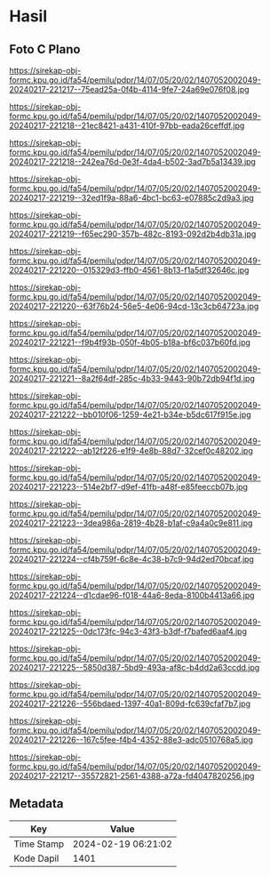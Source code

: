 # Hasil

## Foto C Plano

https://sirekap-obj-formc.kpu.go.id/fa54/pemilu/pdpr/14/07/05/20/02/1407052002049-20240217-221217--75ead25a-0f4b-4114-9fe7-24a69e076f08.jpg

https://sirekap-obj-formc.kpu.go.id/fa54/pemilu/pdpr/14/07/05/20/02/1407052002049-20240217-221218--21ec8421-a431-410f-97bb-eada26ceffdf.jpg

https://sirekap-obj-formc.kpu.go.id/fa54/pemilu/pdpr/14/07/05/20/02/1407052002049-20240217-221218--242ea76d-0e3f-4da4-b502-3ad7b5a13439.jpg

https://sirekap-obj-formc.kpu.go.id/fa54/pemilu/pdpr/14/07/05/20/02/1407052002049-20240217-221219--32ed1f9a-88a6-4bc1-bc63-e07885c2d9a3.jpg

https://sirekap-obj-formc.kpu.go.id/fa54/pemilu/pdpr/14/07/05/20/02/1407052002049-20240217-221219--f65ec290-357b-482c-8193-092d2b4db31a.jpg

https://sirekap-obj-formc.kpu.go.id/fa54/pemilu/pdpr/14/07/05/20/02/1407052002049-20240217-221220--015329d3-ffb0-4561-8b13-f1a5df32646c.jpg

https://sirekap-obj-formc.kpu.go.id/fa54/pemilu/pdpr/14/07/05/20/02/1407052002049-20240217-221220--63f76b24-56e5-4e06-94cd-13c3cb64723a.jpg

https://sirekap-obj-formc.kpu.go.id/fa54/pemilu/pdpr/14/07/05/20/02/1407052002049-20240217-221221--f9b4f93b-050f-4b05-b18a-bf6c037b60fd.jpg

https://sirekap-obj-formc.kpu.go.id/fa54/pemilu/pdpr/14/07/05/20/02/1407052002049-20240217-221221--8a2f64df-285c-4b33-9443-90b72db94f1d.jpg

https://sirekap-obj-formc.kpu.go.id/fa54/pemilu/pdpr/14/07/05/20/02/1407052002049-20240217-221222--bb010f06-1259-4e21-b34e-b5dc617f915e.jpg

https://sirekap-obj-formc.kpu.go.id/fa54/pemilu/pdpr/14/07/05/20/02/1407052002049-20240217-221222--ab12f226-e1f9-4e8b-88d7-32cef0c48202.jpg

https://sirekap-obj-formc.kpu.go.id/fa54/pemilu/pdpr/14/07/05/20/02/1407052002049-20240217-221223--514e2bf7-d9ef-41fb-a48f-e85feeccb07b.jpg

https://sirekap-obj-formc.kpu.go.id/fa54/pemilu/pdpr/14/07/05/20/02/1407052002049-20240217-221223--3dea986a-2819-4b28-b1af-c9a4a0c9e811.jpg

https://sirekap-obj-formc.kpu.go.id/fa54/pemilu/pdpr/14/07/05/20/02/1407052002049-20240217-221224--cf4b759f-6c8e-4c38-b7c9-94d2ed70bcaf.jpg

https://sirekap-obj-formc.kpu.go.id/fa54/pemilu/pdpr/14/07/05/20/02/1407052002049-20240217-221224--d1cdae96-f018-44a6-8eda-8100b4413a66.jpg

https://sirekap-obj-formc.kpu.go.id/fa54/pemilu/pdpr/14/07/05/20/02/1407052002049-20240217-221225--0dc173fc-94c3-43f3-b3df-f7bafed6aaf4.jpg

https://sirekap-obj-formc.kpu.go.id/fa54/pemilu/pdpr/14/07/05/20/02/1407052002049-20240217-221225--5850d387-5bd9-493a-af8c-b4dd2a63ccdd.jpg

https://sirekap-obj-formc.kpu.go.id/fa54/pemilu/pdpr/14/07/05/20/02/1407052002049-20240217-221226--556bdaed-1397-40a1-809d-fc639cfaf7b7.jpg

https://sirekap-obj-formc.kpu.go.id/fa54/pemilu/pdpr/14/07/05/20/02/1407052002049-20240217-221226--167c5fee-f4b4-4352-88e3-adc0510768a5.jpg

https://sirekap-obj-formc.kpu.go.id/fa54/pemilu/pdpr/14/07/05/20/02/1407052002049-20240217-221217--35572821-2561-4388-a72a-fd4047820256.jpg


## Metadata

| Key        | Value               |
| ---------- | ------------------- |
| Time Stamp | 2024-02-19 06:21:02 |
| Kode Dapil | 1401                |



